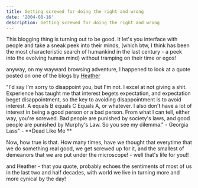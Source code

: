 ```yaml
---
title: Getting screwed for doing the right and wrong
date: '2004-08-16'
description: Getting screwed for doing the right and wrong
---
```


This blogging thing is turning out to be good. It let's you interface with people and take a sneak peek into their minds, (which btw, I think has been the most characteristic search of humankind in the last century - a peek into the evolving human mind) without tramping on their time or egos!

anyway, on my wayward browsing adventure, I happened to look at a quote posted on one of the blogs by [Heather][0]

"I'd say I'm sorry to disappoint you, but I'm not. I excel at not giving a shit. Experience has taught me that interest begets expectation, and expectation beget disappointment, so the key to avoiding disappointment is to avoid interest. A equals B equals C Equals A, or whatever. I also don't have a lot of interest in being a good person or a bad person. From what I can tell, either way, you're screwed. Bad people are punished by society's laws, and good people are punished by Murphy's Law. So you see my dilemma." - Georgia Lass" - **Dead Like Me **

Now, how true is that. How many times, have we thought that everytime that we do something real good, we get screwed up for it, and the smallest of demeanors that we are put under the microscope! - well that's life for you!!

and Heather - that you quote, probably echoes the sentiments of most of us in the last two and half decades, with world we live in turning more and more cynical by the day!  

[0]: http://rainy.net/